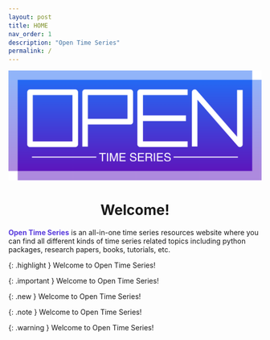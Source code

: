 ```yaml
---
layout: post
title: HOME
nav_order: 1
description: "Open Time Series"
permalink: /
---
```


![large logo](/assets/images/large-logo.png)


<div style="text-align:center;">
  <h1>Welcome!</h1>
</div>

<span style="color: #5638DC;">**Open Time Series**</span> is an all-in-one time series resources website where you can find all different 
kinds of time series related topics including python packages, research papers, books, tutorials, etc. 


{: .highlight } 
Welcome to Open Time Series!

{: .important } 
Welcome to Open Time Series!

{: .new }
Welcome to Open Time Series!

{: .note }
Welcome to Open Time Series!

{: .warning }
Welcome to Open Time Series!
